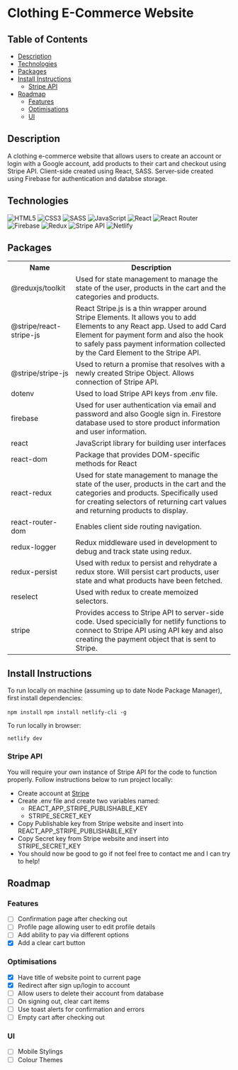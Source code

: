 # Clothing E-Commerce Website <!-- omit in toc -->

## Table of Contents <!-- omit in toc -->

- [Description](#description)
- [Technologies](#technologies)
- [Packages](#packages)
- [Install Instructions](#install-instructions)
  - [Stripe API](#stripe-api)
- [Roadmap](#roadmap)
  - [Features](#features)
  - [Optimisations](#optimisations)
  - [UI](#ui)

## Description

A clothing e-commerce website that allows users to create an account or login with a Google account, add products to their cart and checkout using Stripe API. Client-side created using React, SASS. Server-side created using Firebase for authentication and databse storage.

## Technologies

![HTML5](https://img.shields.io/badge/HTML5-E34F26?style=for-the-badge&logo=html5&logoColor=white)
![CSS3](https://img.shields.io/badge/CSS3-1572B6?style=for-the-badge&logo=css3&logoColor=white)
![SASS](https://img.shields.io/badge/Sass-CC6699?style=for-the-badge&logo=sass&logoColor=white)
![JavaScript](https://img.shields.io/badge/JavaScript-F7DF1E?style=for-the-badge&logo=javascript&logoColor=black)
![React](https://img.shields.io/badge/React-20232A?style=for-the-badge&logo=react&logoColor=61DAFB)
![React Router](https://img.shields.io/badge/React_Router-CA4245?style=for-the-badge&logo=react-router&logoColor=white)
![Firebase](https://img.shields.io/badge/Firebase-FFF?style=for-the-badge&logo=firebase&logoColor=orange)
![Redux](https://img.shields.io/badge/Redux-593D88?style=for-the-badge&logo=redux&logoColor=white)
![Stripe API](https://img.shields.io/badge/Stripe-626CD9?style=for-the-badge&logo=Stripe&logoColor=white)
![Netlify](https://img.shields.io/badge/Netlify-00C7B7?style=for-the-badge&logo=netlify&logoColor=white)

## Packages

<table>
    <tr><th>Name</th><th>Description</th></tr>
    <tr><td>@reduxjs/toolkit</td><td>Used for state management to manage the state of the user, products in the cart and the categories and products.</td></tr>
    <tr><td>@stripe/react-stripe-js</td><td>React Stripe.js is a thin wrapper around Stripe Elements. It allows you to add Elements to any React app. Used to add Card Element for payment form and also the hook to safely pass payment information collected by the Card Element to the Stripe API.</td></tr>
    <tr><td>@stripe/stripe-js</td><td>Used to return a promise that resolves with a newly created Stripe Object. Allows connection of Stripe API.</td></tr>
    <tr><td>dotenv</td><td>Used to load Stripe API keys from .env file.</td></tr>
    <tr><td>firebase</td><td>Used for user authentication via email and password and also Google sign in. Firestore database used to store product information and user information.</td></tr>
    <tr><td>react</td><td>JavaScript library for building user interfaces</td></tr>
    <tr><td>react-dom</td><td>Package that provides DOM-specific methods for React</td></tr>
    <tr><td>react-redux</td><td>Used for state management to manage the state of the user, products in the cart and the categories and products. Specifically used for creating selectors of returning cart values and returning products to display.</td></tr>
    <tr><td>react-router-dom</td><td>Enables client side routing navigation.</td></tr>
    <tr><td>redux-logger</td><td>Redux middleware used in development to debug and track state using redux.</td></tr>
    <tr><td>redux-persist</td><td>Used with redux to persist and rehydrate a redux store. Will persist cart products, user state and what products have been fetched.</td></tr>
    <tr><td>reselect</td><td>Used with redux to create memoized selectors.</td></tr>
    <tr><td>stripe</td><td>Provides access to Stripe API to server-side code. Used specicially for netlify functions to connect to Stripe API using API key and also creating the payment object that is sent to Stripe.</td></tr>
</table>

## Install Instructions

To run locally on machine (assuming up to date Node Package Manager), first install dependencies:

``npm install``
``npm install netlify-cli -g``

To run locally in browser:

``netlify dev``

### Stripe API

You will require your own instance of Stripe API for the code to function properly. Follow instructions below to run project locally:

- Create account at [Stripe](https://stripe.com/gb)
- Create .env file and create two variables named:
  - REACT_APP_STRIPE_PUBLISHABLE_KEY
  - STRIPE_SECRET_KEY
- Copy Publishable key from Stripe website and insert into REACT_APP_STRIPE_PUBLISHABLE_KEY
- Copy Secret key from Stripe website and insert into STRIPE_SECRET_KEY
- You should now be good to go if not feel free to contact me and I can try to help!

## Roadmap

### Features

- [ ] Confirmation page after checking out
- [ ] Profile page allowing user to edit profile details
- [ ] Add ability to pay via different options
- [x] Add a clear cart button

### Optimisations

- [x] Have title of website point to current page
- [x] Redirect after sign up/login to account
- [ ] Allow users to delete their account from database
- [ ] On signing out, clear cart items
- [ ] Use toast alerts for confirmation and errors
- [ ] Empty cart after checking out

### UI

- [ ] Mobile Stylings
- [ ] Colour Themes
